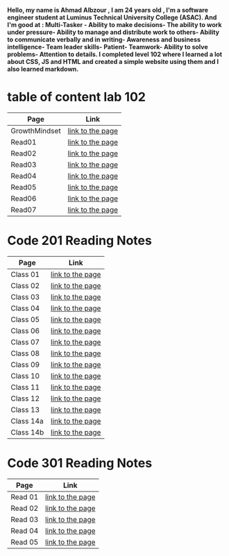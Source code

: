 **Hello, my name is Ahmad Albzour ,  I am 24 years old , I'm a software engineer student at Luminus Technical University College (ASAC). And I'm good at : Multi-Tasker - Ability to make decisions- The ability to work under pressure- Ability to manage and distribute work to others- Ability to communicate verbally and in writing- Awareness and business intelligence- Team leader skills- Patient- Teamwork- Ability to solve problems- Attention to details. I completed level 102 where I learned a lot about CSS, JS and HTML and created a simple website using them and I also learned markdown.**

# table of content lab 102


| Page | Link |
| ------------ | ------------- |
| GrowthMindset | [link to the page](GrowthMindset) |
| Read01 | [link to the page](Read01) |
| Read02 | [link to the page](Read02) |
| Read03 | [link to the page](Read03) |
| Read04 | [link to the page](Read04) |
| Read05 | [link to the page](Read05) |
| Read06 | [link to the page](Read06) |
| Read07 | [link to the page](Read07) |


# Code 201 Reading Notes


| Page | Link |
| ------------ | ------------- |
| Class 01 | [link to the page](class-01) |
| Class 02 | [link to the page](class-02) |
| Class 03 | [link to the page](class-03) |
| Class 04 | [link to the page](class-04) |
| Class 05 | [link to the page](class-05) |
| Class 06 | [link to the page](class-06) |
| Class 07 | [link to the page](class-07) |
| Class 08 | [link to the page](class-08) |
| Class 09 | [link to the page](class-09) |
| Class 10 | [link to the page](class-10) |
| Class 11 | [link to the page](class-11) |
| Class 12 | [link to the page](class-12) |
| Class 13 | [link to the page](class-13) |
| Class 14a | [link to the page](class-14a) |
| Class 14b | [link to the page](class-14b) |


# Code 301 Reading Notes


| Page | Link |
| ------------ | ------------- |
| Read 01 | [link to the page](Read01-301.md) |
| Read 02 | [link to the page](Read02-301.md) |
| Read 03 | [link to the page](Read03-301.md) |
| Read 04 | [link to the page](Read04-301.md) |
| Read 05 | [link to the page](Read05-301.md) |